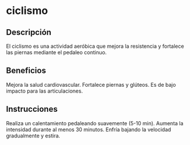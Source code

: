 # ciclismo 

## Descripción
El ciclismo es una actividad aeróbica que mejora la resistencia y fortalece las piernas mediante el pedaleo continuo.

## Beneficios
Mejora la salud cardiovascular.
Fortalece piernas y glúteos.
Es de bajo impacto para las articulaciones.

## Instrucciones
Realiza un calentamiento pedaleando suavemente (5-10 min).
Aumenta la intensidad durante al menos 30 minutos.
Enfría bajando la velocidad gradualmente y estira.